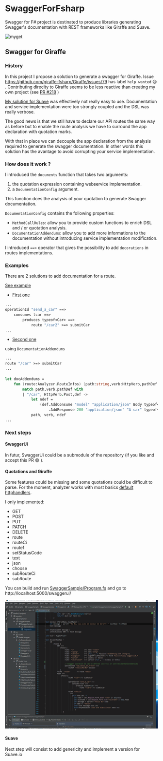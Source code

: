 # SwaggerForFsharp

Swagger for F# project is destinated to produce libraries generating Swagger's documentation with REST frameworks like Giraffe and Suave.

![myget](https://www.myget.org/BuildSource/Badge/romcyber?identifier=48c92492-d526-4a58-99b9-b512c55d7400)

## Swagger for Giraffe

### History

In this project I propose a solution to generate a swagger for Giraffe. 
Issue https://github.com/giraffe-fsharp/Giraffe/issues/79 has label `help wanted` 😃  .
Contributing direclty to Giraffe seems to be less reactive than creating my own project (see [PR #218](https://github.com/giraffe-fsharp/Giraffe/pull/218) )

[My solution for Suave](https://rflechner.github.io/Suave.Swagger/) was effectively not really easy to use.
Documentation and service implementation were too strongly coupled and the DSL was really verbose.

The good news is that we still have to declare our API routes the same way as before but to enable the route analysis we have to surround the app declaration with quotation marks.

With that in place we can decouple the app declaration from the analysis required to generate the swagger documentation. In other words this solution has the avantage to avoid corrupting your service implementation.

### How does it work ?

I introduced the `documents` function that takes two arguments:
1. the quotation expression containing webservice implementation.
2. a `DocumentationConfig` argument.

This function does the analysis of your quotation to generate Swagger documentation.

`DocumentationConfig` contains the following properties:

- `MethodCallRules`: allow you to provide custom functions to enrich DSL and / or quotation analysis.
- `DocumentationAddendums`: allow you to add more informations to the documentation without introducing service implementation modification.

I introduced `==>` operator that gives the possibility to add `decorations` in routes implementations.

### Examples

There are 2 solutions to add documentation for a route.

[See example](./src/samples/SwaggerForFsharp.Giraffe.Sample/Program.fs)

- [First one](./src/samples/SwaggerForFsharp.Giraffe.Sample/Program.fs#L183)

```fsharp
...
operationId "send_a_car" ==>
	consumes tcar ==>
		produces typeof<Car> ==>
			route "/car2" >=> submitCar
...
```

- [Second one](./src/samples/SwaggerForFsharp.Giraffe.Sample/Program.fs#L181)

using `DocumentationAddendums`

```fsharp
...
route "/car" >=> submitCar
...

let docAddendums =
    fun (route:Analyzer.RouteInfos) (path:string,verb:HttpVerb,pathDef:PathDefinition) ->
        match path,verb,pathDef with
        | "/car", HttpVerb.Post,def ->
            let ndef = 
                (def.AddConsume "model" "application/json" Body typeof<Car>)
                    .AddResponse 200 "application/json" "A car" typeof<Car>
            path, verb, ndef
...
```

### Next steps

#### SwaggerUi

In futur, SwaggerUi could be a submodule of the repository (if you like and accept this PR 😄  ).

#### Quotations and Giraffe

Some features could be missing and some quotations could be difficult to parse.
For the moment, analyzer works with most basics [default httphandlers](https://github.com/giraffe-fsharp/Giraffe#default-httphandlers).

I only implemented:

- GET
- POST
- PUT
- PATCH
- DELETE
- route
- routeCi
- routef
- setStatusCode
- text
- json
- choose
- subRouteCi
- subRoute

You can build and run [SwaggerSample/Program.fs](./src/samples/SwaggerForFsharp.Giraffe.Sample/Program.fs) and 
 go to http://localhost:5000/swaggerui/

![screen_giraffe_swagger1](images/screen1.gif)

#### Suave

Next step will consist to add genericity and implement a version for Suave.io

